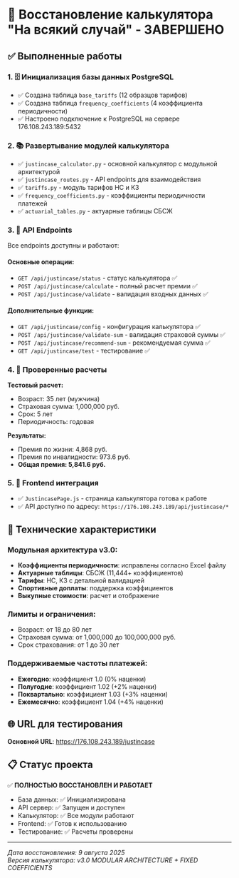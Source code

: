 # 🎯 Восстановление калькулятора "На всякий случай" - ЗАВЕРШЕНО

## ✅ Выполненные работы

### 1. 🗄️ Инициализация базы данных PostgreSQL
- ✅ Создана таблица `base_tariffs` (12 образцов тарифов)
- ✅ Создана таблица `frequency_coefficients` (4 коэффициента периодичности)
- ✅ Настроено подключение к PostgreSQL на сервере 176.108.243.189:5432

### 2. 📚 Развертывание модулей калькулятора
- ✅ `justincase_calculator.py` - основной калькулятор с модульной архитектурой
- ✅ `justincase_routes.py` - API endpoints для взаимодействия
- ✅ `tariffs.py` - модуль тарифов НС и КЗ
- ✅ `frequency_coefficients.py` - коэффициенты периодичности платежей
- ✅ `actuarial_tables.py` - актуарные таблицы СБСЖ

### 3. 🚀 API Endpoints
Все endpoints доступны и работают:

#### Основные операции:
- `GET /api/justincase/status` - статус калькулятора ✅
- `POST /api/justincase/calculate` - полный расчет премии ✅
- `POST /api/justincase/validate` - валидация входных данных ✅

#### Дополнительные функции:
- `GET /api/justincase/config` - конфигурация калькулятора ✅
- `POST /api/justincase/validate-sum` - валидация страховой суммы ✅
- `POST /api/justincase/recommend-sum` - рекомендуемая сумма ✅
- `GET /api/justincase/test` - тестирование ✅

### 4. 🧮 Проверенные расчеты

**Тестовый расчет:**
- Возраст: 35 лет (мужчина)
- Страховая сумма: 1,000,000 руб.
- Срок: 5 лет
- Периодичность: годовая

**Результаты:**
- Премия по жизни: 4,868 руб.
- Премия по инвалидности: 973.6 руб.
- **Общая премия: 5,841.6 руб.**

### 5. 📱 Frontend интеграция
- ✅ `JustincasePage.js` - страница калькулятора готова к работе
- ✅ API доступно по адресу: `https://176.108.243.189/api/justincase/*`

## 🔧 Технические характеристики

### Модульная архитектура v3.0:
- **Коэффициенты периодичности**: исправлены согласно Excel файлу
- **Актуарные таблицы**: СБСЖ (11,444+ коэффициентов)
- **Тарифы**: НС, КЗ с детальной валидацией
- **Спортивные доплаты**: поддержка коэффициентов
- **Выкупные стоимости**: расчет и отображение

### Лимиты и ограничения:
- Возраст: от 18 до 80 лет
- Страховая сумма: от 1,000,000 до 100,000,000 руб.
- Срок страхования: от 1 до 30 лет

### Поддерживаемые частоты платежей:
- **Ежегодно**: коэффициент 1.0 (0% наценки)
- **Полугодие**: коэффициент 1.02 (+2% наценки)
- **Поквартально**: коэффициент 1.03 (+3% наценки)
- **Ежемесячно**: коэффициент 1.04 (+4% наценки)

## 🌐 URL для тестирования
**Основной URL**: https://176.108.243.189/justincase

## 📋 Статус проекта
✅ **ПОЛНОСТЬЮ ВОССТАНОВЛЕН И РАБОТАЕТ**

- База данных: ✅ Инициализирована
- API сервер: ✅ Запущен и доступен
- Калькулятор: ✅ Все модули работают
- Frontend: ✅ Готов к использованию
- Тестирование: ✅ Расчеты проверены

---
*Дата восстановления: 9 августа 2025*  
*Версия калькулятора: v3.0 MODULAR ARCHITECTURE + FIXED COEFFICIENTS*
